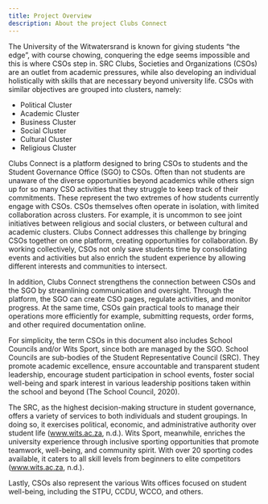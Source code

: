 ```yaml
---
title: Project Overview
description: About the project Clubs Connect
---
```


The University of the Witwatersrand is known for giving students “the edge”, with course chowing, conquering the edge seems impossible and this is where CSOs step in. 
SRC Clubs, Societies and Organizations (CSOs) are an outlet from academic pressures, while also developing an individual holistically with skills that are necessary beyond university life. CSOs with similar objectives are grouped into clusters, namely:
* Political Cluster 
* Academic Cluster 
* Business Cluster 
* Social Cluster 
* Cultural Cluster 
* Religious Cluster 

Clubs Connect is a platform designed to bring CSOs to students and the Student Governance Office (SGO) to CSOs. Often than not students are unaware of the diverse opportunities beyond academics while others sign up for so many CSO activities that they struggle to keep track of their commitments. These represent the two extremes of how students currently engage with CSOs.
CSOs themselves often operate in isolation, with limited collaboration across clusters. For example, it is uncommon to see joint initiatives between religious and social clusters, or between cultural and academic clusters. Clubs Connect addresses this challenge by bringing CSOs together on one platform, creating opportunities for collaboration. By working collectively, CSOs not only save students time by consolidating events and activities but also enrich the student experience by allowing different interests and communities to intersect.

In addition, Clubs Connect strengthens the connection between CSOs and the SGO by streamlining communication and oversight. Through the platform, the SGO can create CSO pages, regulate activities, and monitor progress. At the same time, CSOs gain practical tools to manage their operations more efficiently for example, submitting requests, order forms, and other required documentation online.

For simplicity, the term CSOs in this document also includes School Councils and/or Wits Sport, since both are managed by the SGO. School Councils are sub-bodies of the Student Representative Council (SRC). They promote academic excellence, ensure accountable and transparent student leadership, encourage student participation in school events, foster social well-being and spark interest in various leadership positions taken within the school and beyond (The School Council, 2020).

The SRC, as the highest decision-making structure in student governance, offers a variety of services to both individuals and student groupings. In doing so, it exercises political, economic, and administrative authority over student life (www.wits.ac.za, n.d.).
Wits Sport, meanwhile, enriches the university experience through inclusive sporting opportunities that promote teamwork, well-being, and community spirit. With over 20 sporting codes available, it caters to all skill levels from beginners to elite competitors (www.wits.ac.za, n.d.).

Lastly, CSOs also represent the various Wits offices focused on student well-being, including the STPU, CCDU, WCCO, and others.

